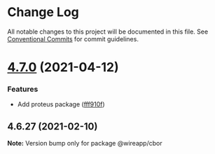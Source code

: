 # Change Log

All notable changes to this project will be documented in this file.
See [Conventional Commits](https://conventionalcommits.org) for commit guidelines.

# [4.7.0](https://github.com/wireapp/wire-web-core/tree/main/packages/cbor/compare/@wireapp/cbor@4.6.27...@wireapp/cbor@4.7.0) (2021-04-12)


### Features

* Add proteus package ([fff910f](https://github.com/wireapp/wire-web-core/tree/main/packages/cbor/commit/fff910fa58d1a87076d43f8f7f530811c15ec0a0))





## 4.6.27 (2021-02-10)

**Note:** Version bump only for package @wireapp/cbor
